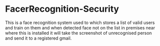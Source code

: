 # FacerRecognition-Security
This is a face recognition system used to which stores a list of valid users and train on them and when detected face not on the list in premises near where this is installed it will take the screenshot of unrecognised person and send it to a registered gmail.
